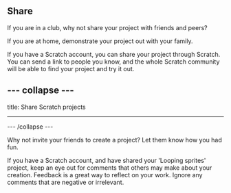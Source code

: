 ## Share

If you are in a club, why not share your project with friends and peers?

If you are at home, demonstrate your project out with your family. 

If you have a Scratch account, you can share your project through Scratch. You can send a link to people you know, and the whole Scratch community will be able to find your project and try it out.

--- collapse ---
---

title: Share Scratch projects

---
--- /collapse ---

Why not invite your friends to create a project? Let them know how you had fun.

If you have a Scratch account, and have shared your 'Looping sprites' project, keep an eye out for comments that others may make about your creation. Feedback is a great way to reflect on your work. Ignore any comments that are negative or irrelevant.

